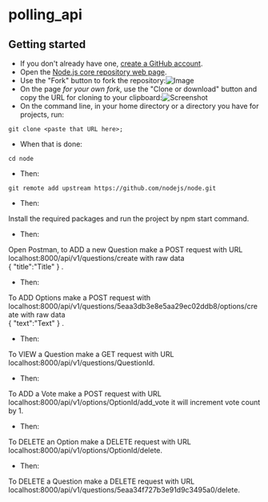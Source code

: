 # polling_api
## Getting started

- If you don't already have one, [create a GitHub account](https://github.com/join).
- Open the [Node.js core repository web page](https://github.com/nodejs/node).
- Use the "Fork" button to fork the repository:![Image](http://nodetodo.org/getting-started/zfork.png)
- On the page _for your own fork_, use the "Clone or download" button and copy the URL for cloning to your clipboard:![Screenshot](http://nodetodo.org/getting-started/zclone.png)
- On the command line, in your home directory or a directory you have for projects, run:

```console
git clone <paste that URL here>;
```

- When that is done:

```console
cd node
```

- Then:

```console
git remote add upstream https://github.com/nodejs/node.git
```

- Then:

Install the required packages and run the project by npm start command.

- Then:

Open Postman, to ADD a new Question make a POST request with URL localhost:8000/api/v1/questions/create with raw data   
{ "title":"Title" } .

- Then:

To ADD Options make a POST request with localhost:8000/api/v1/questions/5eaa3db3e8e5aa29ec02ddb8/options/create with raw data                                             
{ "text":"Text" } .

- Then:

To VIEW a Question make a GET request with URL localhost:8000/api/v1/questions/QuestionId.

- Then:

To ADD a Vote make a POST request with URL localhost:8000/api/v1/options/OptionId/add_vote it will increment vote count by 1.

- Then:

To DELETE an Option make a DELETE request with URL localhost:8000/api/v1/options/OptionId/delete.

- Then:

To DELETE a Question make a DELETE request with URL localhost:8000/api/v1/questions/5eaa34f727b3e91d9c3495a0/delete.

